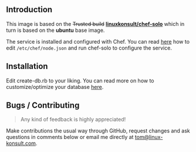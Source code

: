 Introduction
------------

This image is based on the ~~Trusted build~~ **[linuxkonsult/chef-solo][1]** which in turn is based on the **ubuntu** base image.

The service is installed and configured with Chef. You can read [here][2] how to edit `/etc/chef/node.json` and run chef-solo to configure the service.

Installation
------------

Edit create-db.rb to your liking. You can read more on how to customize/optimize your database [here][3].

Bugs / Contributing
-------------------

> Any kind of feedback is highly appreciated!

Make contributions the usual way through GitHub, request changes and ask questions in comments below or email me directly at tom@linux-konsult.com.


  [1]: https://index.docker.io/u/linuxkonsult/chef-solo/
  [2]: https://github.com/hw-cookbooks/postgresql
  [3]: https://github.com/opscode-cookbooks/database
